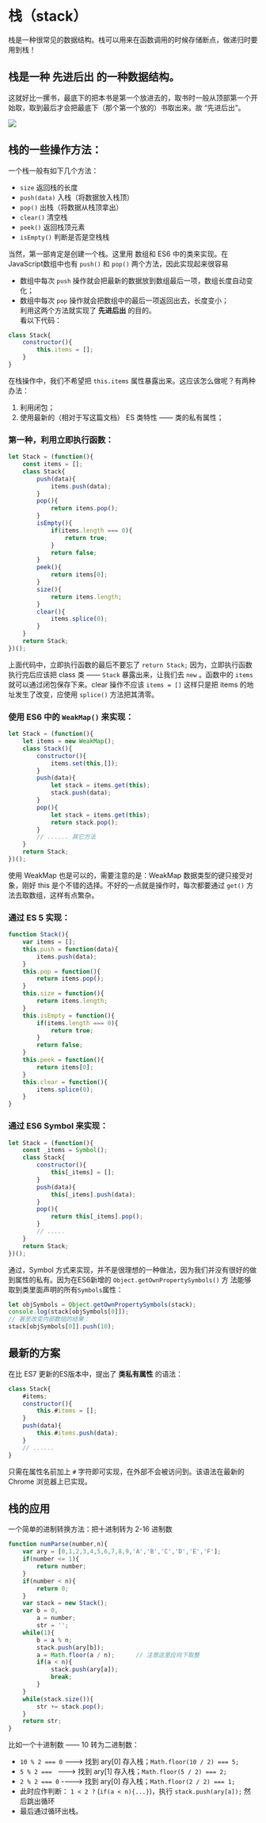 # 栈（stack）
栈是一种很常见的数据结构。栈可以用来在函数调用的时候存储断点，做递归时要用到栈！  

栈是一种 **先进后出** 的一种数据结构。
--------
这就好比一摞书，最底下的把本书是第一个放进去的，取书时一般从顶部第一个开始取，取到最后才会把最底下（那个第一个放的）书取出来。故 “先进后出”。  

![](./image/stack-1.jpg)  

栈的一些操作方法：
-----
一个栈一般有如下几个方法：
+ `size`    返回栈的长度
+ `push(data)`      入栈（将数据放入栈顶）
+ `pop()`           出栈（将数据从栈顶拿出）
+ `clear()`         清空栈
+ `peek()`          返回栈顶元素
+ `isEmpty()`       判断是否是空栈栈  

当然，第一部肯定是创建一个栈。这里用 数组和 ES6 中的类来实现。在JavaScript数组中也有 `push()` 和 `pop()` 两个方法，因此实现起来很容易
- 数组中每次 `push` 操作就会把最新的数据放到数组最后一项，数组长度自动变化；
- 数组中每次 `pop` 操作就会把数组中的最后一项返回出去，长度变小；  
利用这两个方法就实现了 **先进后出** 的目的。  
看以下代码：
```js
class Stack{
    constructor(){
        this.items = [];
    }
}
```
在栈操作中，我们不希望把 `this.items` 属性暴露出来。这应该怎么做呢？有两种办法：
1. 利用闭包；
2. 使用最新的（相对于写这篇文档） ES 类特性 —— 类的私有属性；  

### 第一种，利用立即执行函数：
```js
let Stack = (function(){
    const items = [];
    class Stack{
        push(data){
            items.push(data);
        }
        pop(){
            return items.pop();
        }
        isEmpty(){
            if(items.length === 0){
                return true;
            }
            return false;
        }
        peek(){
            return items[0];
        }
        size(){
            return items.length;
        }
        clear(){
            items.splice(0);
        }
    }
    return Stack;
})();
```
上面代码中，立即执行函数的最后不要忘了 `return Stack;` 因为，立即执行函数执行完后应该把 class 类 —— `Stack` 暴露出来，让我们去 `new` 。函数中的 `items` 就可以通过闭包保存下来。clear 操作不应该 `items = []` 这样只是把 items 的地址发生了改变，应使用 `splice()` 方法把其清零。  
### 使用 ES6 中的 `WeakMap()` 来实现：
```js
let Stack = (function(){
    let items = new WeakMap();
    class Stack(){
        constructor(){
            items.set(this,[]);
        }
        push(data){
            let stack = items.get(this);
            stack.push(data);
        }
        pop(){
            let stack = items.get(this);
            return stack.pop();
        }
        // ...... 其它方法
    }
    return Stack;
})();
```
使用 WeakMap 也是可以的，需要注意的是：WeakMap 数据类型的键只接受对象，刚好 this 是个不错的选择。不好的一点就是操作时，每次都要通过 `get()` 方法去取数组，这样有点繁杂。  
### 通过 ES 5 实现：
```js
function Stack(){
    var items = [];
    this.push = function(data){
        items.push(data);
    }
    this.pop = function(){
        return items.pop();
    }
    this.size = function(){
        return items.length;
    }
    this.isEmpty = function(){
        if(items.length === 0){
            return true;
        }
        return false;
    }
    this.peek = function(){
        return items[0];
    }
    this.clear = function(){
        items.splice(0);
    }
}
```
### 通过 ES6 Symbol 来实现：
```js
let Stack = (function(){
    const _items = Symbol();
    class Stack{
        constructor(){
            this[_items] = [];
        }
        push(data){
            this[_items].push(data);
        }
        pop(){
            return this[_items].pop();
        }
        // ..... 
    }
    return Stack;
})();
```
通过，Symbol 方式来实现，并不是很理想的一种做法，因为我们并没有很好的做到属性的私有。因为在ES6新增的 `Object.getOwnPropertySymbols()` 方
法能够取到类里面声明的所有`Symbols`属性：
```js
let objSymbols = Object.getOwnPropertySymbols(stack);
console.log(stack[objSymbols[0]]);
// 甚至改变内部数组的结果：
stack[objSymbols[0]].push(10);
```
最新的方案
------
在比 ES7 更新的ES版本中，提出了 **类私有属性** 的语法：
```js
class Stack{
    #items;
    constructor(){
        this.#items = [];
    }
    push(data){
        this.#items.push(data);
    }
    // ...... 
}
```
只需在属性名前加上 `#` 字符即可实现，在外部不会被访问到。该语法在最新的 Chrome 浏览器上已实现。  

栈的应用
------
一个简单的进制转换方法：把十进制转为 2-16 进制数
```js
function numParse(number,n){
    var ary = [0,1,2,3,4,5,6,7,8,9,'A','B','C','D','E','F'];
    if(number <= 1){
        return number;
    }
    if(number < n){
        return 0;
    }
    var stack = new Stack();
    var b = 0,
        a = number;
        str = '';
    while(1){
        b = a % n;
        stack.push(ary[b]);
        a = Math.floor(a / n);      // 注意这里应向下取整
        if(a < n){
            stack.push(ary[a]);
            break;
        }
    }
    while(stack.size()){
        str += stack.pop();
    }
    return str;
}
```
比如一个十进制数 —— 10 转为二进制数：
- `10 % 2 === 0` ---> 找到 ary[0] 存入栈；`Math.floor(10 / 2) === 5;`
- `5 % 2 === ` ---> 找到 ary[1] 存入栈；`Math.floor(5 / 2) === 2;`
- `2 % 2 === 0` ----> 找到 ary[0] 存入栈；`Math.floor(2 / 2) === 1;`
- 此时应作判断： `1 < 2 ?` (`if(a < n){...}`)，执行 `stack.push(ary[a]);` 然后跳出循环
- 最后通过循环出栈。  

